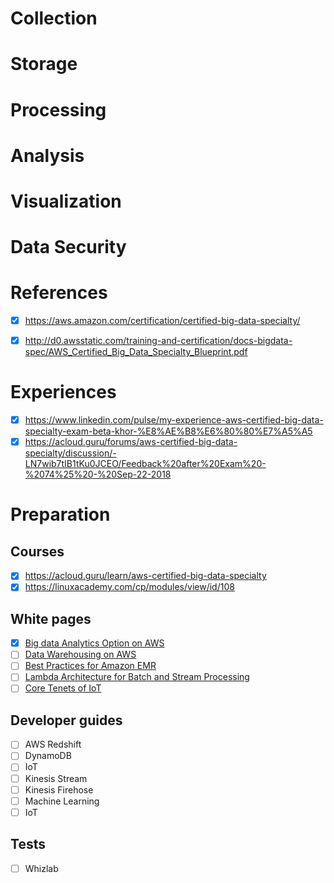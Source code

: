 # Collection

# Storage

# Processing

# Analysis

# Visualization

# Data Security

# References
- [x] https://aws.amazon.com/certification/certified-big-data-specialty/
- [x] http://d0.awsstatic.com/training-and-certification/docs-bigdata-spec/AWS_Certified_Big_Data_Specialty_Blueprint.pdf


# Experiences
- [x] https://www.linkedin.com/pulse/my-experience-aws-certified-big-data-specialty-exam-beta-khor-%E8%AE%B8%E6%80%80%E7%A5%A5
- [x] https://acloud.guru/forums/aws-certified-big-data-specialty/discussion/-LN7wib7tIB1tKu0JCEO/Feedback%20after%20Exam%20-%2074%25%20-%20Sep-22-2018

# Preparation
## Courses
- [x] https://acloud.guru/learn/aws-certified-big-data-specialty
- [x] https://linuxacademy.com/cp/modules/view/id/108

## White pages
- [x] [Big data Analytics Option on AWS](https://d1.awsstatic.com/whitepapers/Big_Data_Analytics_Options_on_AWS.pdf)
- [ ] [Data Warehousing on AWS](https://d1.awsstatic.com/whitepapers/enterprise-data-warehousing-on-aws.pdf)
- [ ] [Best Practices for Amazon EMR](https://d0.awsstatic.com/whitepapers/aws-amazon-emr-best-practices.pdf)
- [ ] [Lambda Architecture for Batch and Stream Processing](https://d1.awsstatic.com/whitepapers/lambda-architecure-on-for-batch-aws.pdf)
- [ ] [Core Tenets of IoT](https://d1.awsstatic.com/whitepapers/core-tenets-of-iot1.pdf)

## Developer guides 
- [ ] AWS Redshift
- [ ] DynamoDB
- [ ] IoT
- [ ] Kinesis Stream
- [ ] Kinesis Firehose
- [ ] Machine Learning 
- [ ] IoT

## Tests
- [ ] Whizlab